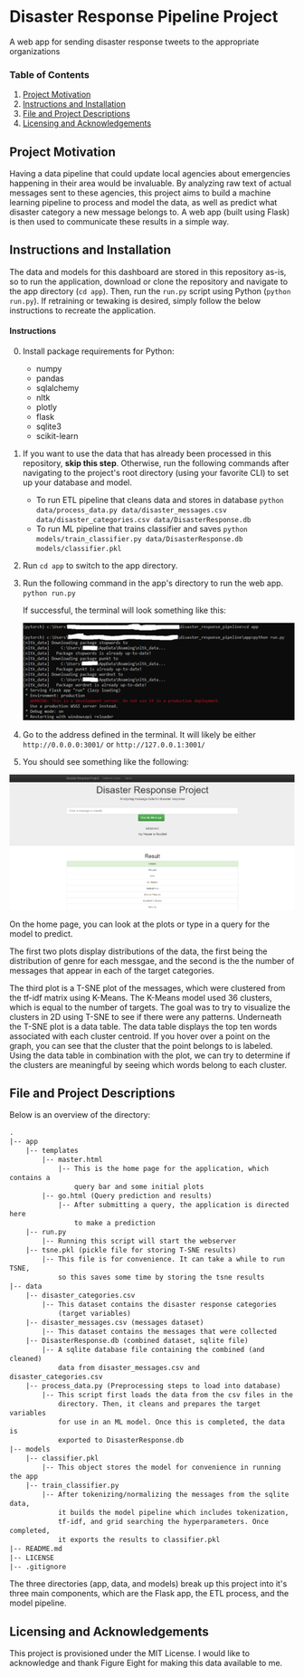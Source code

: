 # Disaster Response Pipeline Project

A web app for sending disaster response tweets to the appropriate organizations

### Table of Contents

1. [Project Motivation](#motivation)
2. [Instructions and Installation](#installation)
3. [File and Project Descriptions](#files)
4. [Licensing and Acknowledgements](#licensing)

## Project Motivation<a name="motivation"></a>

Having a data pipeline that could update local agencies about emergencies happening in their area would be invaluable. By analyzing raw text of actual messages sent to these agencies, this project aims to build a machine learning pipeline to process and model the data, as well as predict what disaster category a new message belongs to. A web app (built using Flask) is then used to communicate these results in a simple way. 

## Instructions and Installation <a name="installation"></a>

The data and models for this dashboard are stored in this repository as-is, so to run the application, download or clone the repository and navigate to the app directory (`cd app`). Then, run the `run.py` script using Python (`python run.py`). If retraining or tewaking is desired, simply follow the below instructions to recreate the application.

#### Instructions

0. Install package requirements for Python:
    - numpy
    - pandas
    - sqlalchemy
    - nltk
    - plotly
    - flask
    - sqlite3
    - scikit-learn

1. If you want to use the data that has already been processed in this repository, **skip this step**. Otherwise, run the following commands after navigating to the project's root directory (using your favorite CLI) to set up your database and model. 

    - To run ETL pipeline that cleans data and stores in database
        `python data/process_data.py data/disaster_messages.csv data/disaster_categories.csv data/DisasterResponse.db`
    - To run ML pipeline that trains classifier and saves
        `python models/train_classifier.py data/DisasterResponse.db models/classifier.pkl`

2. Run `cd app` to switch to the app directory.

3. Run the following command in the app's directory to run the web app.
    `python run.py`

    If successful, the terminal will look something like this:
    
    ![Successful Flask Deployment](pics/flask_deployment.png)

4. Go to the address defined in the terminal. It will likely be either `http://0.0.0.0:3001/` or `http://127.0.0.1:3001/`

5. You should see something like the following: 

![Home Page](pics/home_page.png)

On the home page, you can look at the plots or type in a query for the model to predict. 

The first two plots display distributions of the data, the first being the distribution of genre for each messgae, and the second is the the number of messages that appear in each of the target categories. 

The third plot is a T-SNE plot of the messages, which were clustered from the tf-idf matrix using K-Means. The K-Means model used 36 clusters, which is equal to the number of targets. The goal was to try to visualize the clusters in 2D using T-SNE to see if there were any patterns. Underneath the T-SNE plot is a data table. The data table displays the top ten words associated with each cluster centroid. If you hover over a point on the graph, you can see that the cluster that the point belongs to is labeled. Using the data table in combination with the plot, we can try to determine if the clusters are meaningful by seeing which words belong to each cluster.

## File and Project Descriptions <a name="files"></a>

Below is an overview of the directory:

    .
	|-- app
    	|-- templates
    		|-- master.html
        		|-- This is the home page for the application, which contains a
            		query bar and some initial plots
    		|-- go.html (Query prediction and results)
        		|-- After submitting a query, the application is directed here
            		to make a prediction
		|-- run.py
    		|-- Running this script will start the webserver
		|-- tsne.pkl (pickle file for storing T-SNE results)
    		|-- This file is for convenience. It can take a while to run TSNE,
        		so this saves some time by storing the tsne results
	|-- data
		|-- disaster_categories.csv
    		|-- This dataset contains the disaster response categories
        		(target variables)
		|-- disaster_messages.csv (messages dataset)
    		|-- This dataset contains the messages that were collected
		|-- DisasterResponse.db (combined dataset, sqlite file)
    		|-- A sqlite database file containing the combined (and cleaned)
        		data from disaster_messages.csv and disaster_categories.csv
		|-- process_data.py (Preprocessing steps to load into database)
    		|-- This script first loads the data from the csv files in the 
        		directory. Then, it cleans and prepares the target variables
        		for use in an ML model. Once this is completed, the data is
        		exported to DisasterResponse.db
	|-- models
    	|-- classifier.pkl 
        	|-- This object stores the model for convenience in running the app
		|-- train_classifier.py 
    		|-- After tokenizing/normalizing the messages from the sqlite data,
        		it builds the model pipeline which includes tokenization,
        		tf-idf, and grid searching the hyperparameters. Once completed,
        		it exports the results to classifier.pkl
    |-- README.md
    |-- LICENSE
    |-- .gitignore

The three directories (app, data, and models) break up this project into it's
three main components, which are the Flask app, the ETL process, and the model
pipeline.

## Licensing and Acknowledgements<a name="licensing"></a>

This project is provisioned under the MIT License. I would like to acknowledge
and thank Figure Eight for making this data available to me.
